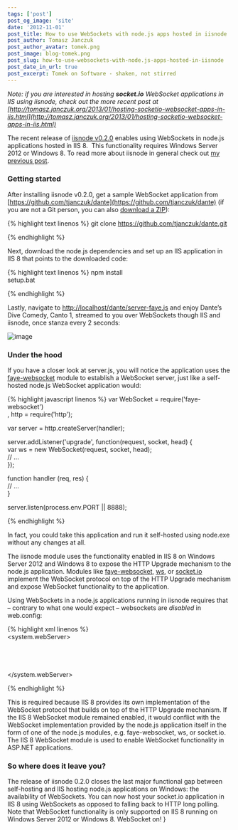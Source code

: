 ```yaml
---
tags: ['post']
post_og_image: 'site'
date: '2012-11-01'  
post_title: How to use WebSockets with node.js apps hosted in iisnode
post_author: Tomasz Janczuk
post_author_avatar: tomek.png
post_image: blog-tomek.png
post_slug: how-to-use-websockets-with-node.js-apps-hosted-in-iisnode
post_date_in_url: true
post_excerpt: Tomek on Software - shaken, not stirred
---
```





*Note: if you are interested in hosting **socket.io** WebSocket applications in IIS using iisnode, check out the more recent post at [http://tomasz.janczuk.org/2013/01/hosting-socketio-websocket-apps-in-iis.html](http://tomasz.janczuk.org/2013/01/hosting-socketio-websocket-apps-in-iis.html)*  

The recent release of [iisnode v0.2.0](https://github.com/tjanczuk/iisnode) enables using WebSockets in node.js applications hosted in IIS 8.  This functionality requires Windows Server 2012 or Windows 8. To read more about iisnode in general check out [my previous post](http://tomasz.janczuk.org/2011/08/hosting-nodejs-applications-in-iis-on.html).   

### Getting started  

After installing iisnode v0.2.0, get a sample WebSocket application from [https://github.com/tjanczuk/dante](https://github.com/tjanczuk/dante) (if you are not a Git person, you can also [download a ZIP](https://github.com/tjanczuk/dante/zipball/master)):   

{% highlight text linenos %}
   git clone https://github.com/tjanczuk/dante.git
  

{% endhighlight %}



Next, download the node.js dependencies and set up an IIS application in IIS 8 that points to the downloaded code:

{% highlight text linenos %}
npm install  
setup.bat

{% endhighlight %}



Lastly, navigate to [http://localhost/dante/server-faye.js](http://localhost/dante/server-faye.js) and enjoy Dante’s Dive Comedy, Canto 1, streamed to you over WebSockets though IIS and iisnode, once stanza every 2 seconds:

 ![image](http://lh6.ggpht.com/-Eggt3XQFEHI/UJKyLnttQ-I/AAAAAAAACwg/js7GTxoD4iU/image_thumb%25255B1%25255D.png?imgmax=800)

### Under the hood

If you have a closer look at server.js, you will notice the application uses the [faye-websocket](https://github.com/faye/faye-websocket-node) module to establish a WebSocket server, just like a self-hosted node.js WebSocket application would:

{% highlight javascript linenos %}
var WebSocket = require('faye-websocket')  
    , http = require('http');  
  
var server = http.createServer(handler);  
  
server.addListener('upgrade', function(request, socket, head) {  
    var ws = new WebSocket(request, socket, head);  
    // ...  
});  
  
function handler (req, res) {  
    // ...  
}  
  
server.listen(process.env.PORT || 8888);  

  

{% endhighlight %}



In fact, you could take this application and run it self-hosted using node.exe without any changes at all. 

The iisnode module uses the functionality enabled in IIS 8 on Windows Server 2012 and Windows 8 to expose the HTTP Upgrade mechanism to the node.js application. Modules like [faye-websocket](https://github.com/faye/faye-websocket-node), [ws](https://github.com/einaros/ws), or [socket.io](http://socket.io/) implement the WebSocket protocol on top of the HTTP Upgrade mechanism and expose WebSocket functionality to the application. 

Using WebSockets in a node.js applications running in iisnode requires that – contrary to what one would expect – websockets are *disabled* in web.config:

{% highlight xml linenos %}
<configuration>  
  <system.webServer>  
    <webSocket enabled="false" />  
    <handlers>  
      <add name="iisnode" path="server-faye.js" verb="*" modules="iisnode" />  
    </handlers>  
  </system.webServer>  
</configuration>
  

{% endhighlight %}



This is required because IIS 8 provides its own implementation of the WebSocket protocol that builds on top of the HTTP Upgrade mechanism. If the IIS 8 WebSocket module remained enabled, it would conflict with the WebSocket implementation provided by the node.js application itself in the form of one of the node.js modules, e.g. faye-websocket, ws, or socket.io. The IIS 8 WebSocket module is used to enable WebSocket functionality in ASP.NET applications. 

### So where does it leave you?







The release of iisnode 0.2.0 closes the last major functional gap between self-hosting and IIS hosting node.js applications on Windows: the availability of WebSockets. You can now host your socket.io application in IIS 8 using WebSockets as opposed to falling back to HTTP long polling. Note that WebSocket functionality is only supported on IIS 8 running on Windows Server 2012 or Windows 8. WebSocket on!  }